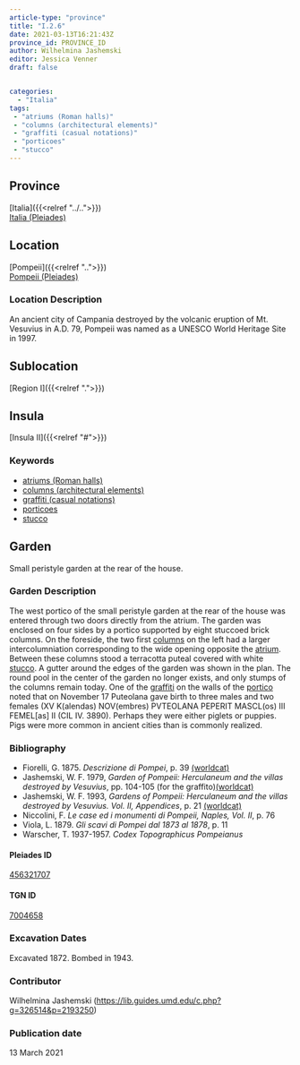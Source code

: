 ```yaml
---
article-type: "province"
title: "I.2.6"
date: 2021-03-13T16:21:43Z
province_id: PROVINCE_ID
author: Wilhelmina Jashemski
editor: Jessica Venner
draft: false


categories:
  - "Italia"
tags:
 - "atriums (Roman halls)"
 - "columns (architectural elements)"
 - "graffiti (casual notations)"
 - "porticoes"
 - "stucco"
---
```


## Province
[Italia]({{<relref "../..">}}) \
[Italia (Pleiades)](https://pleiades.stoa.org/places/1052)

## Location
[Pompeii]({{<relref "..">}}) \
[Pompeii (Pleiades)](https://pleiades.stoa.org/places/433032)


### Location Description
An ancient city of Campania destroyed by the volcanic eruption of Mt. Vesuvius in A.D. 79, Pompeii was named as a UNESCO World Heritage Site in 1997.

## Sublocation
[Region I]({{<relref ".">}})
## Insula
[Insula II]({{<relref "#">}})

### Keywords
- [atriums (Roman halls)](http://vocab.getty.edu/page/aat/300004097)
- [columns (architectural elements)](http://vocab.getty.edu/page/aat/300001571)
- [graffiti (casual notations)](http://vocab.getty.edu/page/aat/300015613)
- [porticoes](http://vocab.getty.edu/page/aat/300004145)
- [stucco](http://vocab.getty.edu/page/aat/300014966)

## Garden
Small peristyle garden at the rear of the house.

### Garden Description
The west portico of the small peristyle garden at the rear of the house was entered through two doors directly from the atrium. The garden was enclosed on four sides by a portico supported by eight stuccoed brick columns. On the foreside, the two first [columns](http://vocab.getty.edu/page/aat/300001571) on the left had a larger intercolumniation corresponding to the wide opening opposite the [atrium](http://vocab.getty.edu/page/aat/300004097). Between these columns stood a terracotta puteal covered with white [stucco](http://www.getty.edu/vow/AATFullDisplay?find=stucco&logic=AND&note=&english=N&prev_page=1&subjectid=300014966). A gutter around the edges of the garden was shown in the plan. The round pool in the center of the garden no longer exists, and only stumps of the columns remain today. One of the [graffiti](http://vocab.getty.edu/page/aat/300015613) on the walls of the [portico](http://vocab.getty.edu/page/aat/300004145) noted that on November 17 Puteolana gave birth to three males and two females (XV K(alendas) NOV(embres) PVTEOLANA PEPERIT MASCL(os) III FEMEL[as] II (CIL IV. 3890).  Perhaps they were either piglets or puppies. Pigs were more common in ancient cities than is commonly realized.

### Bibliography

* Fiorelli, G. 1875. *Descrizione di Pompei*, p. 39 [(worldcat)](https://www.worldcat.org/title/descrizione-di-pompei/oclc/9528380)  
* Jashemski, W. F. 1979, *Garden of Pompeii: Herculaneum and the villas destroyed by Vesuvius*, pp. 104-105 (for the graffito)[(worldcat)](https://www.worldcat.org/title/gardens-of-pompeii-1/oclc/312003872&referer=brief_results)  
* Jashemski, W. F. 1993, *Gardens of Pompeii: Herculaneum and the villas destroyed by Vesuvius. Vol. II, Appendices*, p. 21 [(worldcat)](https://www.worldcat.org/title/gardens-of-pompeii-herculaneum-and-the-villas-destroyed-by-vesuvius-volume-2-appendices/oclc/222353569)  
* Niccolini, F. *Le case ed i monumenti di Pompeii, Naples, Vol. II*, p. 76   
* Viola, L. 1879. *Gli scavi di Pompei dal 1873 al 1878*, p. 11
* Warscher, T. 1937-1957. *Codex Topographicus Pompeianus*

<!--#### Periodo ID-->

<!-- [PERIODO_ID](https://pleiades.stoa.org/places/PLEIADES_ID) -->

#### Pleiades ID
[456321707](https://pleiades.stoa.org/places/456321707)

#### TGN ID
[7004658](http://vocab.getty.edu/page/tgn/7004658)

###  Excavation Dates
Excavated 1872. Bombed in 1943.

### Contributor
Wilhelmina Jashemski (https://lib.guides.umd.edu/c.php?g=326514&p=2193250)


### Publication date
13 March 2021

<!-- DATE -->
